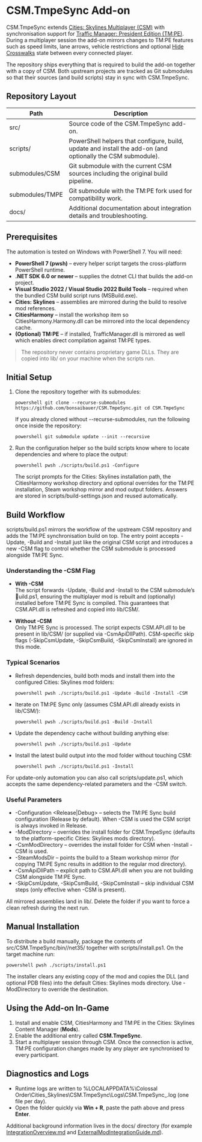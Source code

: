 # CSM.TmpeSync Add-on

CSM.TmpeSync extends [Cities: Skylines Multiplayer (CSM)](https://github.com/CitiesSkylinesMultiplayer/CSM) with synchronisation support for [Traffic Manager: President Edition (TM:PE)](https://github.com/CitiesSkylinesMods/TMPE). During a multiplayer session the add-on mirrors changes to TM:PE features such as speed limits, lane arrows, vehicle restrictions and optional [Hide Crosswalks](https://github.com/CitiesSkylinesMods/HideCrosswalks) state between every connected player.

The repository ships everything that is required to build the add-on together with a copy of CSM. Both upstream projects are tracked as Git submodules so that their sources (and build scripts) stay in sync with CSM.TmpeSync.

## Repository Layout

| Path | Description |
| --- | --- |
| src/ | Source code of the CSM.TmpeSync add-on. |
| scripts/ | PowerShell helpers that configure, build, update and install the add-on (and optionally the CSM submodule). |
| submodules/CSM | Git submodule with the current CSM sources including the original build pipeline. |
| submodules/TMPE | Git submodule with the TM:PE fork used for compatibility work. |
| docs/ | Additional documentation about integration details and troubleshooting. |

## Prerequisites

The automation is tested on Windows with PowerShell 7. You will need:

- **PowerShell 7 (pwsh)** – every helper script targets the cross-platform PowerShell runtime.
- **.NET SDK 6.0 or newer** – supplies the dotnet CLI that builds the add-on project.
- **Visual Studio 2022 / Visual Studio 2022 Build Tools** – required when the bundled CSM build script runs (MSBuild.exe).
- **Cities: Skylines** – assemblies are mirrored during the build to resolve mod references.
- **CitiesHarmony** – install the workshop item so CitiesHarmony.Harmony.dll can be mirrored into the local dependency cache.
- **(Optional) TM:PE** – if installed, TrafficManager.dll is mirrored as well which enables direct compilation against TM:PE types.

> The repository never contains proprietary game DLLs. They are copied into lib/ on your machine when the scripts run.

## Initial Setup

1. Clone the repository together with its submodules:

   `powershell
   git clone --recurse-submodules https://github.com/bonsaibauer/CSM.TmpeSync.git
   cd CSM.TmpeSync
   `

   If you already cloned without --recurse-submodules, run the following once inside the repository:

   `powershell
   git submodule update --init --recursive
   `

2. Run the configuration helper so the build scripts know where to locate dependencies and where to place the output:

   `powershell
   pwsh ./scripts/build.ps1 -Configure
   `

   The script prompts for the Cities: Skylines installation path, the CitiesHarmony workshop directory and optional overrides for the TM:PE installation, Steam workshop mirror and mod output folders. Answers are stored in scripts/build-settings.json and reused automatically.

## Build Workflow

scripts/build.ps1 mirrors the workflow of the upstream CSM repository and adds the TM:PE synchronisation build on top. The entry point accepts -Update, -Build and -Install just like the original CSM script and introduces a new -CSM flag to control whether the CSM submodule is processed alongside TM:PE Sync.

### Understanding the -CSM Flag

- **With -CSM**  
  The script forwards -Update, -Build and -Install to the CSM submodule’s uild.ps1, ensuring the multiplayer mod is rebuilt and (optionally) installed before TM:PE Sync is compiled. This guarantees that CSM.API.dll is refreshed and copied into lib/CSM/.

- **Without -CSM**  
  Only TM:PE Sync is processed. The script expects CSM.API.dll to be present in lib/CSM/ (or supplied via -CsmApiDllPath). CSM-specific skip flags (-SkipCsmUpdate, -SkipCsmBuild, -SkipCsmInstall) are ignored in this mode.

### Typical Scenarios

- Refresh dependencies, build both mods and install them into the configured Cities: Skylines mod folders:

  `powershell
  pwsh ./scripts/build.ps1 -Update -Build -Install -CSM
  `

- Iterate on TM:PE Sync only (assumes CSM.API.dll already exists in lib/CSM/):

  `powershell
  pwsh ./scripts/build.ps1 -Build -Install
  `

- Update the dependency cache without building anything else:

  `powershell
  pwsh ./scripts/build.ps1 -Update
  `

- Install the latest build output into the mod folder without touching CSM:

  `powershell
  pwsh ./scripts/build.ps1 -Install
  `

For update-only automation you can also call scripts/update.ps1, which accepts the same dependency-related parameters and the -CSM switch.

### Useful Parameters

- -Configuration <Release|Debug> – selects the TM:PE Sync build configuration (Release by default). When -CSM is used the CSM script is always invoked in Release.
- -ModDirectory <path> – overrides the install folder for CSM.TmpeSync (defaults to the platform-specific Cities: Skylines mods directory).
- -CsmModDirectory <path> – overrides the install folder for CSM when -Install -CSM is used.
- -SteamModsDir <path> – points the build to a Steam workshop mirror (for copying TM:PE Sync results in addition to the regular mod directory).
- -CsmApiDllPath <path> – explicit path to CSM.API.dll when you are not building CSM alongside TM:PE Sync.
- -SkipCsmUpdate, -SkipCsmBuild, -SkipCsmInstall – skip individual CSM steps (only effective when -CSM is present).

All mirrored assemblies land in lib/. Delete the folder if you want to force a clean refresh during the next run.

## Manual Installation

To distribute a build manually, package the contents of src/CSM.TmpeSync/bin/<Configuration>/net35/ together with scripts/install.ps1. On the target machine run:

`powershell
pwsh ./scripts/install.ps1
`

The installer clears any existing copy of the mod and copies the DLL (and optional PDB files) into the default Cities: Skylines mods directory. Use -ModDirectory to override the destination.

## Using the Add-on In-Game

1. Install and enable CSM, CitiesHarmony and TM:PE in the Cities: Skylines Content Manager (**Mods**).
2. Enable the additional entry called **CSM.TmpeSync**.
3. Start a multiplayer session through CSM. Once the connection is active, TM:PE configuration changes made by any player are synchronised to every participant.

## Diagnostics and Logs

- Runtime logs are written to %LOCALAPPDATA%\Colossal Order\Cities_Skylines\CSM.TmpeSync\Logs\CSM.TmpeSync_<YYYY-MM-DD>.log (one file per day).
- Open the folder quickly via **Win + R**, paste the path above and press **Enter**.

Additional background information lives in the docs/ directory (for example [IntegrationOverview.md](docs/IntegrationOverview.md) and [ExternalModIntegrationGuide.md](docs/ExternalModIntegrationGuide.md)).
